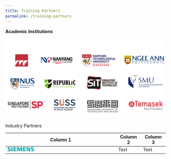 ```yaml
---
title: Training Partners
permalink: /training-partners
---
```

**Academic Institutions**

![Alt text for image on Isomer site](/images/AICAC.png)

Industry Partners



| Column 1 | Column 2 | Column 3 |
| -------- | -------- | -------- |
|<a href="https://www.siemens.com/global/en.html"><img height="25%" width="25%" src="/images/banners-and-logos/Logo_Siemens_sie-logo-petrol-cmyk.png" alt="Siemens"></a>| Text     | Text     |